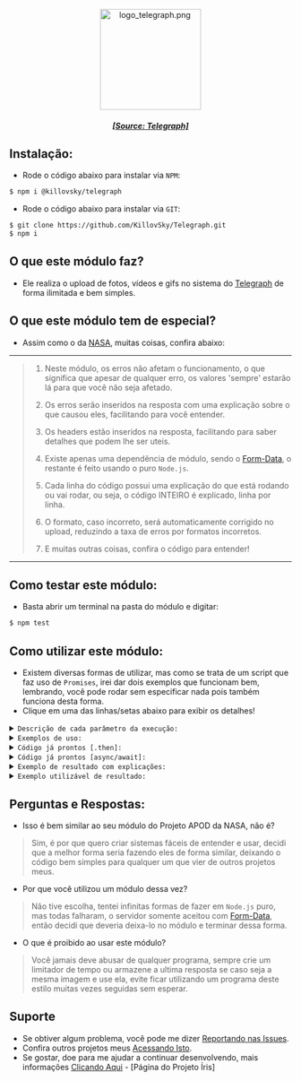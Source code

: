 <p align="center"><img src="https://telegra.ph/images/logo.png" width="180" height="180" alt="logo_telegraph.png"/></p>  
<h5 align="center"><a href="https://telegra.ph">[Source: Telegraph]</a></h5>  
  
## Instalação:  
- Rode o código abaixo para instalar via `NPM`:  
  
```bash  
$ npm i @killovsky/telegraph  
```  
  
- Rode o código abaixo para instalar via `GIT`:  
```bash  
$ git clone https://github.com/KillovSky/Telegraph.git  
$ npm i  
```  
  
## O que este módulo faz?  
- Ele realiza o upload de fotos, vídeos e gifs no sistema do [Telegraph](https://telegra.ph) de forma ilimitada e bem simples.  
  
## O que este módulo tem de especial?  
- Assim como o da [NASA](https://github.com/KillovSky/NASA), muitas coisas, confira abaixo:  
  
------  
> 1. Neste módulo, os erros não afetam o funcionamento, o que significa que apesar de qualquer erro, os valores 'sempre' estarão lá para que você não seja afetado.  
>  
> 2. Os erros serão inseridos na resposta com uma explicação sobre o que causou eles, facilitando para você entender.  
>  
> 3. Os headers estão inseridos na resposta, facilitando para saber detalhes que podem lhe ser uteis.  
>  
> 4. Existe apenas uma dependência de módulo, sendo o [Form-Data](https://www.npmjs.com/package/form-data), o restante é feito usando o puro `Node.js`.  
>  
> 5. Cada linha do código possui uma explicação do que está rodando ou vai rodar, ou seja, o código INTEIRO é explicado, linha por linha.   
>  
> 6. O formato, caso incorreto, será automaticamente corrigido no upload, reduzindo a taxa de erros por formatos incorretos.  
>  
> 7. E muitas outras coisas, confira o código para entender!  
------  
  
## Como testar este módulo:  
- Basta abrir um terminal na pasta do módulo e digitar:  
  
```bash  
$ npm test  
```  
  
## Como utilizar este módulo:  
- Existem diversas formas de utilizar, mas como se trata de um script que faz uso de `Promises`, irei dar dois exemplos que funcionam bem, lembrando, você pode rodar sem especificar nada pois também funciona desta forma.   
- Clique em uma das linhas/setas abaixo para exibir os detalhes!  
  
<details>  
<summary><code>Descrição de cada parâmetro da execução:</code></summary>  
  
```javascript  
// Function especificada  
upload('Imagem', 'Formato')  
  
/* ------------------------------------- *  
* 1° - Imagem  
* Valores: Buffer, Base64 ou Local  
* Padrão: 'Image_Test'  
* Formatos suportados: png, jpg, jpeg...  
* ...gif, mp4, jfif, pjepg, pjp, m4v  
* ---------------------------------------  
* 2° - Formato  
* Valores: Formato de Imagem  
* Padrão: 'default'   
* ------------------------------------- */   
  
// Function sem especificar [Modo Teste]  
upload()  
  
// Retorna o JSON padrão  
defaults()  
  
// Retorna os códigos HTTP  
http()  
  
// Retorna a package JSON  
packages()  
  
// Retorna os formatos suportados  
formats()  
```  
  
</details>   
  
<details>  
<summary><code>Exemplos de uso:</code></summary>  
  
```javascript  
// Usando .then | Modo de uso padrão  
const telegraph = require('@killovsky/telegraph');  
telegraph.upload('IMAGEM', 'FORMATO').then(data => {  
	// Faça seu código baseado na object 'data' aqui  
	// Exemplo: console.log(data);  
})  
  
// Usando await [async] | Modo de uso padrão  
const telegraph = require('@killovsky/telegraph');  
const data = await telegraph.upload('IMAGEM', 'FORMATO');  
// Faça seu código aqui usando a const 'data'  
// Exemplo: console.log(data);  
```  
  
</details>  
  
<details>  
<summary><code>Código já prontos [.then]:</code></summary>  
  
```javascript  
// Código usando .then  
const telegraph = require('@killovsky/telegraph');  
telegraph.upload('Image_Test', 'default').then(data => console.log(data));  
```  
  
</details>  
  
<details>  
<summary><code>Código já prontos [async/await]:</code></summary>  
  
```javascript  
// Código usando await   
const telegraph = require('@killovsky/telegraph');  
const data = await telegraph.upload('Image_Test', 'default');  
console.log(data);  
  
// Se você não sabe criar uma função async ou ainda não tiver uma, use este código abaixo:  
(async () => {  
	// Cole um código com await aqui dentro  
})();  
```  
  
</details>  
  
<details>  
<summary><code>Exemplo de resultado com explicações:</code></summary>  
  
```JSON  
{  
	"date": "String | Data [YYYY-MM-DD HH:MM:SS]",  
	"error": "true | false",  
	"dev_msg": "String / false | Mensagem adicional de erro",  
	"error_msg": "String / false | Códigos de erros de execução",   
	"format_msg": "String / false | Mensagem sobre os formatos",   
	"code": "Number | String | Código de erro HTTP",  
	"explain": {  
		"code": "Number / String | Código escrito de HTTP",  
		"why": "String | Explicação do código HTTP"  
	},  
	"headers": {  
		"date": "String | Data escrita da requisição",  
		"content-type": "String | Tipo de resposta",  
		"content-length": "Number | Tamanho da resposta",  
		"Outros": "E vários outros headers, faça uma requisição para obter todos."  
	},  
	"images": [  
		{  
			"src": "String | URL da imagem que foi enviada ao Telegraph",  
			"error": "false / String | Diz se ocorreu algum erro de servidor ou outro"  
		}  
	]  
}  
```  
  
</details>  
  
<details>  
<summary><code>Exemplo utilizável de resultado:</code></summary>  
  
```JSON  
{  
	"date": "14/10/2022 22:55:30",  
	"error": false,  
	"dev_msg": false,  
	"error_msg": false,  
	"format_msg": false,  
	"code": 200,  
	"explain": {  
		"code": "OK",  
		"why": "The request is OK, this response depends on the HTTP method used."  
	},  
	"headers": {  
		"server": "nginx/1.20.1",  
		"date": "Sat, 15 Oct 2022 01:55:31 GMT",  
		"content-type": "application/json; charset=utf-8",  
		"content-length": "45",  
		"connection": "close",  
		"pragma": "no-cache",  
		"cache-control": "no-store",  
		"strict-transport-security": "max-age=31536000; includeSubDomains; preload"  
	},  
	"images": [  
		{  
			"src": "https://telegra.ph/file/a5f64ece2d0ab56eab3ce.png",  
			"error": false  
		}  
	]  
}  
```  
  
</details>   
  
## Perguntas e Respostas:  
  
- Isso é bem similar ao seu módulo do Projeto APOD da NASA, não é?  
> Sim, é por que quero criar sistemas fáceis de entender e usar, decidi que a melhor forma seria fazendo eles de forma similar, deixando o código bem simples para qualquer um que vier de outros projetos meus.  
>  
- Por que você utilizou um módulo dessa vez?  
> Não tive escolha, tentei infinitas formas de fazer em `Node.js` puro, mas todas falharam, o servidor somente aceitou com [Form-Data](https://www.npmjs.com/package/form-data), então decidi que deveria deixa-lo no módulo e terminar dessa forma.  
>  
- O que é proibido ao usar este módulo?  
> Você jamais deve abusar de qualquer programa, sempre crie um limitador de tempo ou armazene a ultima resposta se caso seja a mesma imagem e use ela, evite ficar utilizando um programa deste estilo muitas vezes seguidas sem esperar.  
  
## Suporte  
  
- Se obtiver algum problema, você pode me dizer [Reportando nas Issues](https://github.com/KillovSky/Telegraph/issues).  
- Confira outros projetos meus [Acessando Isto](https://github.com/KillovSky).  
- Se gostar, doe para me ajudar a continuar desenvolvendo, mais informações [Clicando Aqui](http://htmlpreview.github.io/?https://github.com/KillovSky/iris/blob/main/.readme/donates/page.html) - [Página do Projeto Íris]  
  